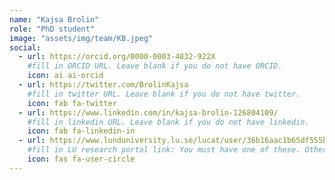 ```yaml
---
name: "Kajsa Brolin"
role: "PhD student"
image: "assets/img/team/KB.jpeg"
social:
  - url: https://orcid.org/0000-0003-4832-922X
    #fill in ORCID URL. Leave blank if you do not have ORCID.
    icon: ai ai-orcid
  - url: https://twitter.com/BrolinKajsa
    #fill in twitter URL. Leave blank if you do not have twitter.
    icon: fab fa-twitter
  - url: https://www.linkedin.com/in/kajsa-brolin-126804109/
    #fill in linkedin URL. Leave blank if you do not have linkedin.
    icon: fab fa-linkedin-in
  - url: https://www.lunduniversity.lu.se/lucat/user/36b16aac1b65df555b2209822349a3c0
    #fill in LU research portal link: You must have one of these. Otherwise, leave blank.
    icon: fas fa-user-circle
---
```


